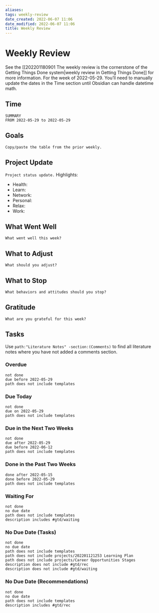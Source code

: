 ```yaml
---
aliases:
tags: weekly-review
date_created: 2022-06-07 11:06
date_modified: 2022-06-07 11:06
title: Weekly Review
---
```


# Weekly Review

See the [[202201180901 The weekly review is the cornerstone of the Getting Things Done system|weekly review in Getting Things Done]] for more information. For the week of 2022-05-29. You’ll need to manually update the dates in the Time section until Obsidian can handle datetime math.

## Time

```toggl
SUMMARY
FROM 2022-05-29 to 2022-05-29
```

## Goals

`Copy/paste the table from the prior weekly.`

## Project Update

`Project status update.`
Highlights:
- Health:
- Learn:
- Network:
- Personal:
- Relax:
- Work:

## What Went Well

`What went well this week?`

## What to Adjust

`What should you adjust?`

## What to Stop

`What behaviors and attitudes should you stop?`

## Gratitude

`What are you grateful for this week?`

## Tasks

Use `path:"Literature Notes" -section:(Comments)` to find all literature notes where you have not added a comments section.

### Overdue

```tasks
not done
due before 2022-05-29
path does not include templates
```

### Due Today

```tasks
not done
due on 2022-05-29
path does not include templates
```

### Due in the Next Two Weeks

```tasks
not done
due after 2022-05-29
due before 2022-06-12
path does not include templates
```

### Done in the Past Two Weeks

```tasks
done after 2022-05-15
done before 2022-05-29
path does not include templates
```

### Waiting For

```tasks
not done
no due date
path does not include templates
description includes #gtd/waiting  
```

### No Due Date (Tasks)

```tasks
not done
no due date
path does not include templates
path does not include projects/202201121253 Learning Plan
path does not include projects/Career Opportunities Stages
description does not include #gtd/rec 
description does not include #gtd/waiting 
```

### No Due Date (Recommendations)

```tasks
not done
no due date
path does not include templates
description includes #gtd/rec 
```
